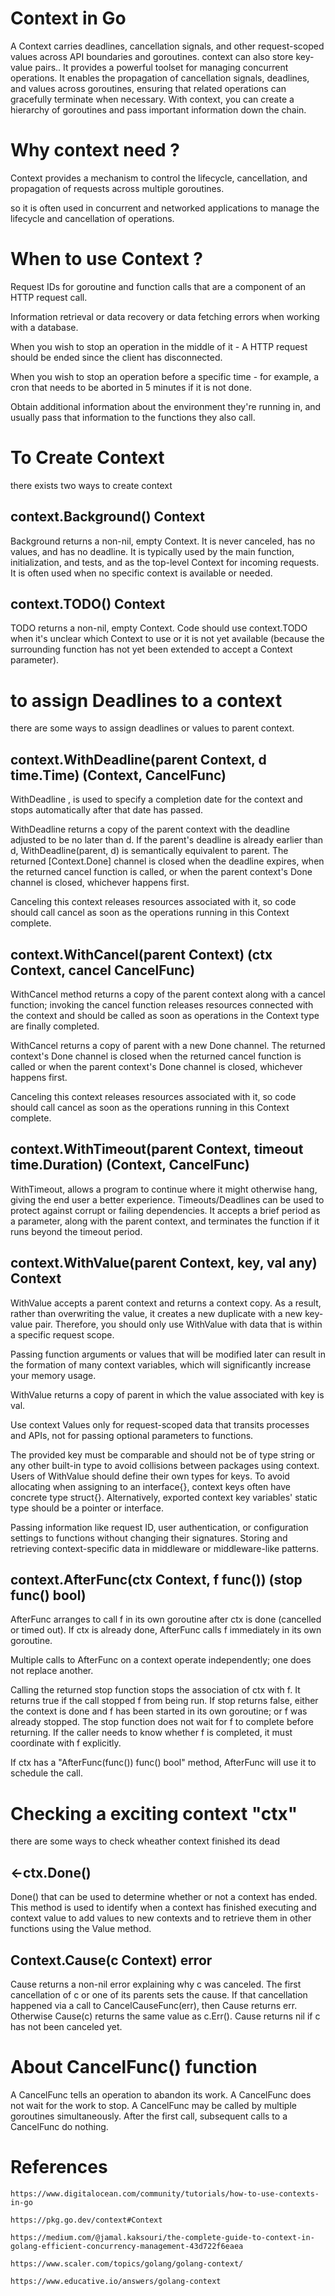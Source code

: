 # Context in Go

A Context carries deadlines, cancellation signals, and other request-scoped values across API boundaries and goroutines.
context can also store key-value pairs..
It provides a powerful toolset for managing concurrent operations. It enables the propagation of cancellation signals, deadlines, and values across goroutines, ensuring that related operations can gracefully terminate when necessary. With context, you can create a hierarchy of goroutines and pass important information down the chain.

# Why context need ?

Context provides a mechanism to control the lifecycle, cancellation, and propagation of requests across multiple goroutines.

so it is often used in concurrent and networked applications to manage the lifecycle and cancellation of operations.


# When to use Context ?

Request IDs for goroutine and function calls that are a component of an HTTP request call.

Information retrieval or data recovery or data fetching errors when working with a database.

When you wish to stop an operation in the middle of it - A HTTP request should be ended since the client has disconnected.

When you wish to stop an operation before a specific time - for example, a cron that needs to be aborted in 5 minutes if it is not done.

Obtain additional information about the environment they're running in, and usually pass that information to the functions they also call.


# To Create Context

there exists two ways to create context

## context.Background() Context

Background returns a non-nil, empty Context. It is never canceled, has no values, and has no deadline. 
It is typically used by the main function, initialization, and tests, and as the top-level Context for incoming requests. 
It is often used when no specific context is available or needed.


## context.TODO() Context


TODO returns a non-nil, empty Context. Code should use context.TODO when it's unclear which Context to use or it is not yet available (because the surrounding function has not yet been extended to accept a Context parameter). 


# to assign Deadlines to a context

there are some ways to assign deadlines or values to parent context.


## context.WithDeadline(parent Context, d time.Time) (Context, CancelFunc)

WithDeadline , is used to specify a completion date for the context and stops automatically after that date has passed.

WithDeadline returns a copy of the parent context with the deadline adjusted to be no later than d. If the parent's deadline is already earlier than d, WithDeadline(parent, d) is semantically equivalent to parent. The returned [Context.Done] channel is closed when the deadline expires, when the returned cancel function is called, or when the parent context's Done channel is closed, whichever happens first.

Canceling this context releases resources associated with it, so code should call cancel as soon as the operations running in this Context complete. 


## context.WithCancel(parent Context) (ctx Context, cancel CancelFunc)

WithCancel method returns a copy of the parent context along with a cancel function; invoking the cancel function releases resources connected with the context and should be called as soon as operations in the Context type are finally completed.

WithCancel returns a copy of parent with a new Done channel. The returned context's Done channel is closed when the returned cancel function is called or when the parent context's Done channel is closed, whichever happens first.

Canceling this context releases resources associated with it, so code should call cancel as soon as the operations running in this Context complete. 


## context.WithTimeout(parent Context, timeout time.Duration) (Context, CancelFunc)

WithTimeout, allows a program to continue where it might otherwise hang, giving the end user a better experience.
Timeouts/Deadlines can be used to protect against corrupt or failing dependencies. It accepts a brief period as a parameter, along with the parent context, and terminates the function if it runs beyond the timeout period.


## context.WithValue(parent Context, key, val any) Context

WithValue accepts a parent context and returns a context copy. As a result, rather than overwriting the value, it creates a new duplicate with a new key-value pair.
Therefore, you should only use WithValue with data that is within a specific request scope.

Passing function arguments or values that will be modified later can result in the formation of many context variables, which will significantly increase your memory usage.

WithValue returns a copy of parent in which the value associated with key is val.

Use context Values only for request-scoped data that transits processes and APIs, not for passing optional parameters to functions.

The provided key must be comparable and should not be of type string or any other built-in type to avoid collisions between packages using context. Users of WithValue should define their own types for keys. To avoid allocating when assigning to an interface{}, context keys often have concrete type struct{}. Alternatively, exported context key variables' static type should be a pointer or interface. 

Passing information like request ID, user authentication, or configuration settings to functions without changing their signatures.
Storing and retrieving context-specific data in middleware or middleware-like patterns.


## context.AfterFunc(ctx Context, f func()) (stop func() bool)

AfterFunc arranges to call f in its own goroutine after ctx is done (cancelled or timed out). If ctx is already done, AfterFunc calls f immediately in its own goroutine.

Multiple calls to AfterFunc on a context operate independently; one does not replace another.

Calling the returned stop function stops the association of ctx with f. It returns true if the call stopped f from being run. If stop returns false, either the context is done and f has been started in its own goroutine; or f was already stopped. The stop function does not wait for f to complete before returning. If the caller needs to know whether f is completed, it must coordinate with f explicitly.

If ctx has a "AfterFunc(func()) func() bool" method, AfterFunc will use it to schedule the call. 

# Checking a exciting context "ctx"

there are some ways to check wheather context finished its dead

## <-ctx.Done()
Done() that can be used to determine whether or not a context has ended.
This method is used to identify when a context has finished executing and context value to add values to new contexts and to retrieve them in other functions using the Value method.

## Context.Cause(c Context) error

Cause returns a non-nil error explaining why c was canceled. The first cancellation of c or one of its parents sets the cause. If that cancellation happened via a call to CancelCauseFunc(err), then Cause returns err. Otherwise Cause(c) returns the same value as c.Err(). Cause returns nil if c has not been canceled yet. 


# About CancelFunc() function

A CancelFunc tells an operation to abandon its work. A CancelFunc does not wait for the work to stop. A CancelFunc may be called by multiple goroutines simultaneously. After the first call, subsequent calls to a CancelFunc do nothing.


# References

```https://www.digitalocean.com/community/tutorials/how-to-use-contexts-in-go```

```https://pkg.go.dev/context#Context```

```https://medium.com/@jamal.kaksouri/the-complete-guide-to-context-in-golang-efficient-concurrency-management-43d722f6eaea```

```https://www.scaler.com/topics/golang/golang-context/```

```https://www.educative.io/answers/golang-context```